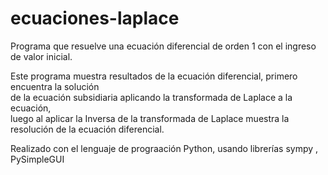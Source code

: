 # ecuaciones-laplace



Programa que resuelve una ecuación diferencial de orden 1 con el ingreso de valor inicial.

Este programa muestra resultados de la ecuación diferencial, primero encuentra la solución<br>
de la ecuación subsidiaria aplicando la transformada de Laplace a la ecuación,<br>
luego al aplicar la Inversa de la transformada de Laplace muestra la resolución de la ecuación  diferencial. 

Realizado con el lenguaje de prograación Python, usando librerías  sympy , PySimpleGUI
